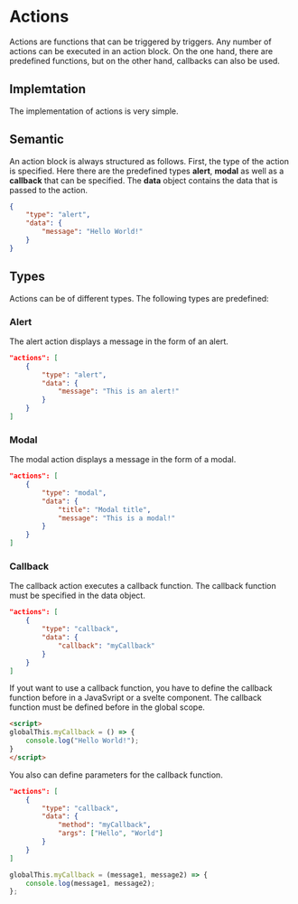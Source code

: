 # Actions

Actions are functions that can be triggered by triggers. Any number of actions can be executed in an action block. On the one hand, there are predefined functions, but on the other hand, callbacks can also be used.

## Implemtation

The implementation of actions is very simple. 

## Semantic

An action block is always structured as follows. First, the type of the action is specified. Here there are the predefined types **alert**, **modal** as well as a **callback** that can be specified. The **data** object contains the data that is passed to the action. 

```json
{
    "type": "alert",
    "data": {
        "message": "Hello World!"
    }
}
```

## Types

Actions can be of different types. The following types are predefined:

### Alert

The alert action displays a message in the form of an alert.

```json
"actions": [
    {
        "type": "alert",
        "data": {
            "message": "This is an alert!"
        }
    }
]
```

### Modal

The modal action displays a message in the form of a modal.

```json
"actions": [
    {
        "type": "modal",
        "data": {
            "title": "Modal title",
            "message": "This is a modal!"
        }
    }
]
```

### Callback

The callback action executes a callback function. The callback function must be specified in the data object.

```json
"actions": [
    {
        "type": "callback",
        "data": {
            "callback": "myCallback"
        }
    }
]
```

If yout want to use a callback function, you have to define the callback function before in a JavaSvript or a svelte component. The callback function must be defined before in the global scope.

```html
<script>
globalThis.myCallback = () => {
    console.log("Hello World!");
}
</script>
```

You also can define parameters for the callback function.

```json
"actions": [
    {
        "type": "callback",
        "data": {
            "method": "myCallback",
            "args": ["Hello", "World"]
        }
    }
]
```

```js
globalThis.myCallback = (message1, message2) => {
    console.log(message1, message2);
};
```